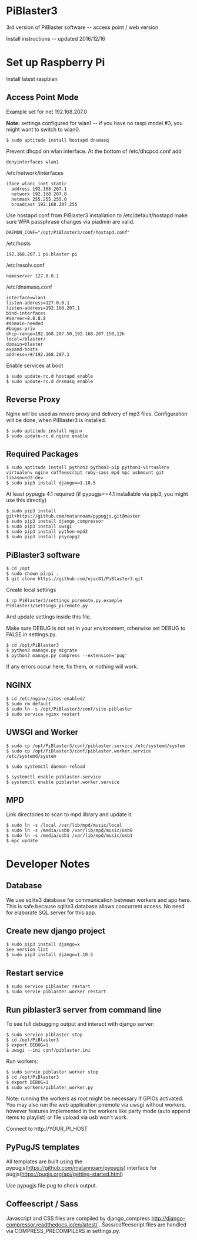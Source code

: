 # PiBlaster3

3rd version of PiBlaster software -- access point / web version

Install instructions -- updated 2016/12/16

# Set up Raspberry Pi
Install latest raspbian

## Access Point Mode
Example set for net 192.168.207.0

**Note:** settings configured for wlan1 -- if you have no raspi model #3, you might want to switch to wlan0.

    $ sudo aptitude install hostapd dnsmasq

Prevent dhcpd on wlan interface. At the bottom of /etc/dhcpcd.conf add

    denyinterfaces wlan1

/etc/network/interfaces

    iface wlan1 inet static
      address 192.168.207.1
      network 192.168.207.0
      netmask 255.255.255.0
      broadcast 192.168.207.255

Use hostapd.conf from PiBlaster3 installation to /etc/default/hostapd make sure WPA passphrase changes via piadmin are valid.

    DAEMON_CONF="/opt/PiBlaster3/conf/hostapd.conf"

/etc/hosts

    192.168.207.1 pi.blaster pi

/etc/resolv.conf

    nameserver 127.0.0.1

/etc/dnsmasq.conf

    interface=wlan1
    listen-address=127.0.0.1
    listen-address=192.168.207.1
    bind-interfaces
    #server=8.8.8.8
    #domain-needed
    #bogus-priv
    dhcp-range=192.168.207.50,192.168.207.150,12h
    local=/blaster/
    domain=blaster
    expand-hosts
    address=/#/192.168.207.1

Enable services at boot

    $ sudo update-rc.d hostapd enable
    $ sudo update-rc.d dnsmasq enable

## Reverse Proxy
Nginx will be used as revere proxy and delivery of mp3 files.
Configuration will be done, when PiBlaster3 is installed.

    $ sudo aptitude install nginx
    $ sudo update-rc.d nginx enable

## Required Packages

    $ sudo aptitude install python3 python3-pip python3-virtualenv virtualenv nginx coffeescript ruby-sass mpd mpc usbmount git libasound2-dev
    $ sudo pip3 install django==1.10.5

At least pypugjs 4.1 required (if pypugjs==4.1 installable via pip3, you might use this directly)

    $ sudo pip3 install git+https://github.com/matannoam/pypugjs.git@master
    $ sudo pip3 install django_compressor
    $ sudo pip3 install uwsgi
    $ sudo pip3 install python-mpd2
    $ sudo pip3 install psycopg2

## PiBlaster3 software

    $ cd /opt
    $ sudo chown pi:pi .
    $ git clone https://github.com/ujac81/PiBlaster3.git

Create local settings

    $ cp PiBlaster3/settings_piremote.py.example PiBlaster3/settings_piremote.py

And update settings inside this file.

Make sure DEBUG is not set in your environment, otherwise set DEBUG to FALSE in settings.py.

    $ cd /opt/PiBlaster3
    $ python3 manage.py migrate
    $ python3 manage.py compress --extension='pug'

If any errors occur here, fix them, or nothing will work.

## NGINX

    $ cd /etc/nginx/sites-enabled/
    $ sudo rm default
    $ sudo ln -s /opt/PiBlaster3/conf/site-piblaster
    $ sudo service nginx restart

## UWSGI and Worker

    $ sudo cp /opt/PiBlaster3/conf/piblaster.service /etc/systemd/system
    $ sudo cp /opt/PiBlaster3/conf/piblaster.worker.service /etc/systemd/system

    $ sudo systemctl daemon-reload

    $ systemctl enable piblaster.service
    $ systemctl enable piblaster.worker.service

## MPD
Link directories to scan to mpd library and update it.

    $ sudo ln -s /local /var/lib/mpd/music/local
    $ sudo ln -s /media/usb0 /var/lib/mpd/music/usb0
    $ sudo ln -s /media/usb1 /var/lib/mpd/music/usb1
    $ mpc update

# Developer Notes

## Database
We use sqlite3 database for communication between workers and app here.
This is safe because sqlite3 database allows concurrent access.
No need for elaborate SQL server for this app.

## Create new django project

    $ sudo pip3 install django=x
    See version list
    $ sudo pip3 install django=1.10.5

## Restart service

    $ sudo service piblaster restart
    $ sudo servie piblaster.worker restart

## Run piblaster3 server from command line
To see full debugging output and interact with django server:

    $ sudo service piblaster stop
    $ cd /opt/PiBlaster3
    $ export DEBUG=1
    $ uwsgi --ini conf/piblaster.ini

Run workers:

    $ sudo servie piblaster.worker stop
    $ cd /opt/PiBlaster3
    $ export DEBUG=1
    $ sudo workers/piblater_worker.py

Note: running the workers as root might be necessary if GPIOs activated.
You may also run the web application piremote via uwsgi without workers,
however features implemented in the workers like party mode (auto append items to playlist) or file upload via usb won't work.

Connect to http://YOUR_PI_HOST

## PyPugJS templates
All templates are built using the pypugjs(https://github.com/matannoam/pypugjs) interface for pugjs(https://pugjs.org/api/getting-started.html)

Use pypugjs file.pug to check output.

## Coffeescript / Sass
Javascript and CSS files are compiled by django_compress http://django-compressor.readthedocs.io/en/latest/ .
Sass/coffeescript files are handled via COMPRESS_PRECOMPILERS in settings.py.

